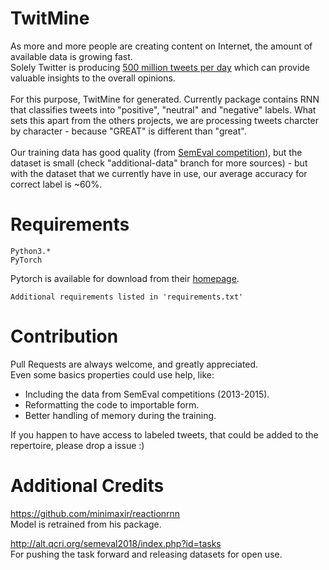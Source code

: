 # TwitMine
As more and more people are creating content on Internet, the amount of available data is growing fast.<br>
Solely Twitter is producing [500 million tweets per day](http://www.internetlivestats.com/twitter-statistics/) which can provide valuable insights to the overall opinions.<br>
<br>
For this purpose, TwitMine for generated. Currently package contains RNN that classifies tweets
into "positive", "neutral" and "negative" labels.
What sets this apart from the others projects, we are processing tweets charcter by character - because "GREAT" is different than "great". <br>
<br>
Our training data has good quality (from [SemEval competition](http://alt.qcri.org/semeval2018/index.php?id=tasks)), but the dataset is small (check "additional-data" branch for more sources) - but with the dataset that we currently have in use, our average accuracy for correct label is ~60%.

# Requirements

```
Python3.*
PyTorch
```

Pytorch is available for download from their [homepage](http://pytorch.org/).

```
Additional requirements listed in 'requirements.txt'
```

# Contribution

Pull Requests are always welcome, and greatly appreciated.<br>
Even some basics properties could use help, like:
 * Including the data from SemEval competitions (2013-2015).
 * Reformatting the code to importable form.
 * Better handling of memory during the training.

If you happen to have access to labeled tweets, that could be added to the repertoire, please drop a issue :)


# Additional Credits
https://github.com/minimaxir/reactionrnn<br>
Model is retrained from his package.

http://alt.qcri.org/semeval2018/index.php?id=tasks<br>
For pushing the task forward and releasing datasets for open use.
